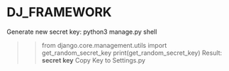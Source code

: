 # DJ_FRAMEWORK

Generate new secret key:
python3 manage.py shell
>>  from django.core.management.utils import get_random_secret_key
>>  print(get_random_secret_key)
Result: **secret key**
Copy Key to Settings.py
